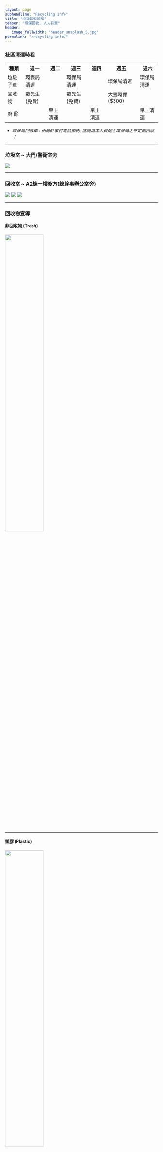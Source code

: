 ```yaml
---
layout: page
subheadline: "Recycling Info"
title: "垃圾回收須知"
teaser: "環保回收, 人人有責"
header:
   image_fullwidth: "header_unsplash_5.jpg"
permalink: "/recycling-info/"
---
```


### 社區清運時程

<table>
  <tr>
    <th>種類</th>     
    <th>週一</th>
    <th>週二</th>
    <th>週三</th>
    <th>週四</th>
    <th>週五</th>
    <th>週六</th> 
  </tr>
  <tr>
    <td>  垃圾子車  </td>  
    <td>環保局清運</td>
    <td>         </td>
    <td>環保局清運</td>
    <td>         </td>
    <td>環保局清運</td>
    <td>環保局清運</td>     
  </tr>
  <tr>
    <td> 回收物 </td>  
    <td>戴先生(免費)  </td>
    <td>             </td>
    <td>戴先生(免費)   </td>
    <td>             </td>
    <td>大豐環保($300)</td>
    <td>             </td> 
  </tr>   
  <tr>   
    <td>    廚 餘     </td>
    <td>             </td>
    <td>   早上清運   </td>
    <td>             </td>
    <td>   早上清運   </td>
    <td>             </td>
    <td>   早上清運   </td> 
  </tr>
</table>

* *環保局回收車 : 由總幹事打電話預約, 協調清潔人員配合環保局之不定期回收 ！*

---
### 垃圾室 ~ 大門/警衛室旁
![](https://github.com/coconutcity30050/community27/blob/gh-pages/assets/place/%E5%9E%83%E5%9C%BE%E5%9B%9E%E6%94%B6%E5%AE%A4_20241018.jpg?raw=true)

---
### 回收室 ~ A2棟一樓後方(總幹事辦公室旁)
![](https://github.com/coconutcity30050/community27/blob/gh-pages/assets/place/%E5%9B%9E%E6%94%B6%E5%AE%A4_%E9%96%80%E5%8F%A3_20241018.jpg?raw=true)
![](https://github.com/coconutcity30050/community27/blob/gh-pages/assets/place/%E5%9B%9E%E6%94%B6%E5%AE%A4_%E5%8F%B3%E5%81%B4_20241018.jpg?raw=true)
![](https://github.com/coconutcity30050/community27/blob/gh-pages/assets/place/%E5%9B%9E%E6%94%B6%E5%AE%A4_%E5%B7%A6%E5%81%B4_20241018.jpg?raw=true)

---
### 回收物宣導

#### 非回收物 (Trash)
<p>
<img width="50%" height="50%" src="https://github.com/coconutcity30050/community27/blob/gh-pages/assets/recycling/recycling_trash01.jpg?raw=true">
</p>

---
#### 塑膠 (Plastic)
<p>
<img width="50%" height="50%" src="https://github.com/coconutcity30050/community27/blob/gh-pages/assets/recycling/recycling_plastic01.jpg?raw=true"> 
</p>

---
#### 保麗龍 (Styrofoam)
<p>
<img width="25%" height="25%" src="https://github.com/coconutcity30050/community27/blob/gh-pages/assets/recycling/recycling_styrofoam01.jpg?raw=true">
<img width="25%" height="25%" src="https://github.com/coconutcity30050/community27/blob/gh-pages/assets/recycling/recycling_styrofoam02.jpg?raw=true">   
</p>

---
## 相關規定

### 椰城規約~新規約

社區未依規定做好垃圾分類者,以致清潔隊拒收,依違反廢棄物清理法第 12 條第 1 項及一般廢棄物回收清除處理辦法第 14 條第 1 項之規定,依同法第 50 條第 2 款之規定處以新臺幣 1,200~6,000 元罰款,管委會將調閱監視器並公告,罰款則由違規住戶負擔。<br>

---
### 椰城規約之環境與衛生維護辦法
<br>
一、本社區一切户外部份，包括一樓中庭、遊戲區、一樓門廳、人行道、車道、防火樓梯、地下室公共設施及地下停車空間車道等，均為本大樓住戶之公共權益設施，不得私自佔用。<br>

二、本社區非經本管委會同意不得從事公司行號等營業行為，更不得經營色情、違反善良風俗及危害公共安全之行業。<br>

三、住戶應遵守下列事項，以維護本大樓之安寧及秩序：<br>

(一)不得設賭場聚賭、酗酒、吸毒等違法行為。<br>
(二)住戶平日自娱或節慶舉辦宴會、舞會等，應以不妨礙周邊鄰居安寧為原則，且最遲不得超過夜間十一時。<br>
(三)妨害公共安寧及具危險性之寵物，禁止住戶飼養。<br>

四、住戶應遵守下列事項，以維護本社區之環境品質：<br>
為維護本社區之整體美觀一致，加裝於各陽台及平窗上之鐵鋁窗、玻璃屋(罩)，其型式及顏色須經管委會之核准同意後方得施做。<br>

(一)大樓外觀不得擅自改變原狀或顏色。<br>
(二)不得於戶外任何地點裝設商標、招牌及廣告等設施(商店街之 1 樓商家不在此限，經管理委員會報備後得依規定例外設置)。<br>
(三)大樓外牆不得張貼圖文或懸掛招牌。<br>
(四)有線電視纜線應經由管道間，非經管委會同意不得經由外牆進入屋內。<br>
(五)在公共場所或非晒衣陽台，不得晾晒衣物。<br>
(六)中庭花草樹木由管委會聘請人員負責維護、修剪，應經常保持整理修剪，不得任其雜草叢生，住戶更不得任意攀折踐踏。<br>
(七)社區內之植栽不得隨意移植或破壞。<br>

五、住戶應遵守下列事項，以確保本社區之衛生品質：<br>

(一)住戶應注意環境清潔，不得隨地吐痰、便溺或拋棄果皮、煙蒂與廢物，或任意放置空箱、廢棄傢具。<br>
(二)住戶應依規定將垃圾放置指定地點，俾便由清潔人員清除。<br>
(三)儲水槽之衛生維護由管委會要求專業人員維護，住戶不得進入儲水槽或丟棄任何物品入內。<br>
(四)住戶馬桶或廚房水槽、管道遇有阻塞，應立即維修疏通。若污損本社區或其他住戶，應負責任。<br>
(五)住戶因維護、修繕專有部分、約定專用部份或設置管線，必須進入其專有部份或約定專用部份時，不得拒絕。<br>
(六)嚴禁寵物及幼童隨地便溺。<br>
(七)使用大樓電梯應注意公共衛生，並嚴禁電梯內抽煙。<br>

六、以上未明訂事項，管委會認定已危害本社區公共安寧、秩序、安全、衛生與環境者，管委會得逕予制止或禁止。<br>

七、住戶違反以上關於本社區公共安寧、秩序、安全、衛生與環境之規定時，經制止或禁止無效者，管委會得採取必要之措施與處理，如因而導致本大樓或其他住戶之損害時，得向該住戶求償，必要時得報請地方主管機關處理。<br>

